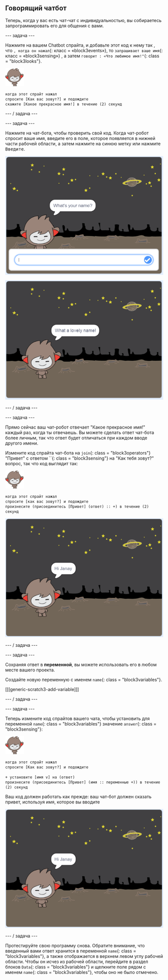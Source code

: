## Говорящий чатбот

Теперь, когда у вас есть чат-чат с индивидуальностью, вы собираетесь запрограммировать его для общения с вами.

\--- задача \---

Нажмите на вашем Chatbot спрайта, и добавьте этот код к нему так , что `, когда он нажал`{: класс = «block3events»}, то `запрашивает ваше имя`{: класс = «block3sensing»} , а затем `говорит : «Что любимое имя!"`{: class = "block3looks"}.

![нано спрайт](images/nano-sprite.png)

```blocks3
когда этот спрайт нажал
спросите [Как вас зовут?] и подождите
скажите [Какое прекрасное имя!] в течение (2) секунд
```

\--- / задача \---

\--- задача \---

Нажмите на чат-бота, чтобы проверить свой код. Когда чат-робот спросит ваше имя, введите его в поле, которое появляется в нижней части рабочей области, а затем нажмите на синюю метку или нажмите <kbd>Введите</kbd>.

![Тестирование ответа ChatBot](images/chatbot-ask-test1.png)

![Тестирование ответа ChatBot](images/chatbot-ask-test2.png)

\--- / задача \---

\--- задача \---

Прямо сейчас ваш чат-робот отвечает "Какое прекрасное имя!" каждый раз, когда ты отвечаешь. Вы можете сделать ответ чат-бота более личным, так что ответ будет отличаться при каждом вводе другого имени.

Измените код спрайта чат-бота на `join`{: class = "block3operators"} "Привет" с ответом ``{: class = "block3sensing"} на "Как тебя зовут?" вопрос, так что код выглядит так:

![нано спрайт](images/nano-sprite.png)

```blocks3
когда этот спрайт нажал
спросите [как вас зовут?] и подождите
произнесите (присоединитесь [Привет] (ответ) :: +) в течение (2) секунд
```

![Тестирование персонального ответа](images/chatbot-answer-test.png)

\--- / задача \---

\--- задача \---

Сохраняя ответ в **переменной**, вы можете использовать его в любом месте вашего проекта.

Создайте новую переменную с именем `name`{: class = "block3variables"}.

[[[generic-scratch3-add-variable]]]

\--- / задача \---

\--- задача \---

Теперь измените код спрайтов вашего чата, чтобы установить для переменной `name`{: class = "block3variables"} значение `answer`{: class = "block3sensing"}:

![нано спрайт](images/nano-sprite.png)

```blocks3
когда этот спрайт нажал
спросите [Как вас зовут?] и подождите

+ установите [имя v] на (ответ)
произнесите (присоединитесь [Привет] (имя :: переменные +)) в течение (2) секунд
```

Ваш код должен работать как прежде: ваш чат-бот должен сказать привет, используя имя, которое вы вводите

![Тестирование персонального ответа](images/chatbot-answer-test.png)

\--- / задача \---

Протестируйте свою программу снова. Обратите внимание, что введенный вами ответ хранится в переменной `name`{: class = "block3variables"}, а также отображается в верхнем левом углу рабочей области. Чтобы он исчез из рабочей области, перейдите в раздел блоков `Data`{: class = "block3variables"} и щелкните поле рядом с именем `name`{: class = "block3variables"}, чтобы оно не было отмечено.